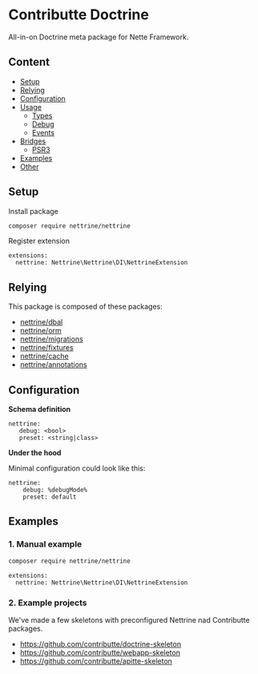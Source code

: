 # Contributte Doctrine

All-in-on Doctrine meta package for Nette Framework.

## Content

- [Setup](#setup)
- [Relying](#relying)
- [Configuration](#configuration)
- [Usage](#usage)
  - [Types](#types)
  - [Debug](#debug)
  - [Events](#events)
- [Bridges](#bridges)
    - [PSR3](#PSR-3)
- [Examples](#examples)
- [Other](#other)


## Setup

Install package

```bash
composer require nettrine/nettrine
```

Register extension

```neon
extensions:
  nettrine: Nettrine\Nettrine\DI\NettrineExtension
```


## Relying

This package is composed of these packages:

- [nettrine/dbal](https://github.com/contributte/doctrine-dbal)
- [nettrine/orm](https://github.com/contributte/doctrine-orm)
- [nettrine/migrations](https://github.com/contributte/doctrine-migrations)
- [nettrine/fixtures](https://github.com/contributte/doctrine-fixtures)
- [nettrine/cache](https://github.com/contributte/doctrine-cache)
- [nettrine/annotations](https://github.com/contributte/doctrine-annotations)


## Configuration

**Schema definition**

 ```neon
nettrine:
    debug: <bool>
    preset: <string|class>
```

**Under the hood**

Minimal configuration could look like this:

```neon
nettrine:
    debug: %debugMode%
    preset: default
```

## Examples

### 1. Manual example

```sh
composer require nettrine/nettrine
```

```neon
extensions:
  nettrine: Nettrine\Nettrine\DI\NettrineExtension
```

### 2. Example projects

We've made a few skeletons with preconfigured Nettrine nad Contributte packages.

- https://github.com/contributte/doctrine-skeleton
- https://github.com/contributte/webapp-skeleton
- https://github.com/contributte/apitte-skeleton
